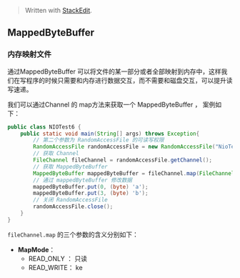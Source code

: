 


> Written with [StackEdit](https://stackedit.io/).
## MappedByteBuffer

### 内存映射文件
通过MappedByteBuffer 可以将文件的某一部分或者全部映射到内存中，这样我们在写程序的时候只需要和内存进行数据交互，而不需要和磁盘交互，可以提升读写速递。

我们可以通过Channel 的 map方法来获取一个 MappedByteBuffer ， 案例如下：

```java
public class NIOTest6 {  
    public static void main(String[] args) throws Exception{
	    // 第二个参数为 RandomAccessFile 的可读写权限
        RandomAccessFile randomAccessFile = new RandomAccessFile("NioTest6.txt", "rw");  
        // 获取 Channel
        FileChannel fileChannel = randomAccessFile.getChannel();  
        // 获取 MappedByteBuffer
        MappedByteBuffer mappedByteBuffer = fileChannel.map(FileChannel.MapMode.READ_WRITE, 0, 5);  
		// 通过 mappedByteBuffer 修改数据
        mappedByteBuffer.put(0, (byte) 'a');  
        mappedByteBuffer.put(3, (byte) 'b');  
		// 关闭 RandomAccessFile
        randomAccessFile.close();  
    }  
}
```

 `fileChannel.map` 的三个参数的含义分别如下：
 -  **MapMode**： 
	 - READ_ONLY ： 只读
	 - READ_WRITE： ke
   

<!--stackedit_data:
eyJoaXN0b3J5IjpbLTgxNDAwOTgxMiw2MjYwOTQ4OTZdfQ==
-->